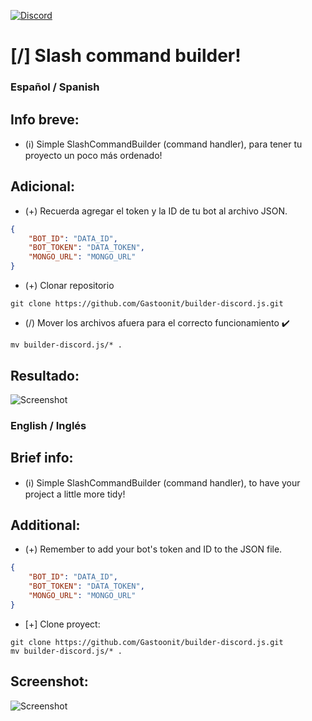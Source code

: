 [![Discord](https://img.shields.io/badge/Discord-5865F2?style=for-the-badge&logo=discord&logoColor=white)](https://discord.gg/zcz5vTXK)
# [/] Slash command builder!
### Español / Spanish
## Info breve:
- (ℹ️) Simple SlashCommandBuilder (command handler), para tener tu proyecto un poco más ordenado!
## Adicional:
+ (+) Recuerda agregar el token y la ID de tu bot al archivo JSON.
```json
{
    "BOT_ID": "DATA_ID",
    "BOT_TOKEN": "DATA_TOKEN",
    "MONGO_URL": "MONGO_URL"
}
```
+ (+) Clonar repositorio
```git
git clone https://github.com/Gastoonit/builder-discord.js.git
```
+ (/) Mover los archivos afuera para el correcto funcionamiento ✔️
```git
mv builder-discord.js/* .
```
## Resultado:
![Screenshot](https://media.discordapp.net/attachments/806003708591996968/1147003160469176471/Screenshot_20230901_000042_Discord.jpg)


### English / Inglés
## Brief info:
- (ℹ️) Simple SlashCommandBuilder (command handler), to have your project a little more tidy!
## Additional:
- (+) Remember to add your bot's token and ID to the JSON file.
```json
{
    "BOT_ID": "DATA_ID",
    "BOT_TOKEN": "DATA_TOKEN",
    "MONGO_URL": "MONGO_URL"
}
```
- [+] Clone proyect:
```git
git clone https://github.com/Gastoonit/builder-discord.js.git
mv builder-discord.js/* .
```
## Screenshot:
![Screenshot](https://www.facebook.com/share/19wTYxraPG/)

